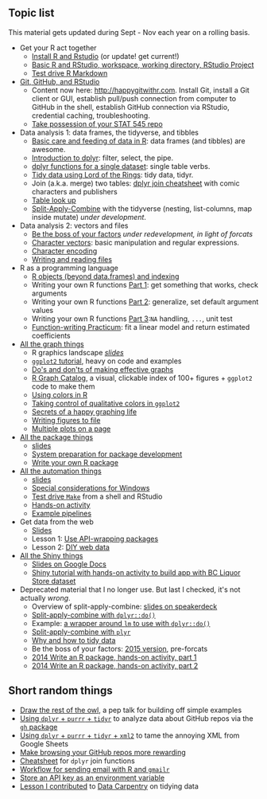 ## Topic list

This material gets updated during Sept - Nov each year on a rolling basis.

  * Get your R act together
    - [Install R and Rstudio](block000_r-rstudio-install.html) (or update! get current!)
    - [Basic R and RStudio, workspace, working directory, RStudio Project](block002_hello-r-workspace-wd-project.html)
    - [Test drive R Markdown](block007_first-use-rmarkdown.html)
  * [Git, GitHub, and RStudio](http://happygitwithr.com)
    - Content now here: <http://happygitwithr.com>. Install Git, install a Git client or GUI, establish pull/push connection from computer to GitHub in the shell, establish GitHub connection via RStudio, credential caching, troubleshooting.
    - [Take possession of your STAT 545 repo](git08_claim-stat545-repo.html)
  * Data analysis 1: data frames, the tidyverse, and tibbles
    - [Basic care and feeding of data in R](block006_care-feeding-data.html): data frames (and tibbles) are awesome.
    - [Introduction to dplyr](block009_dplyr-intro.html): filter, select, the pipe.
    - [dplyr functions for a single dataset](block010_dplyr-end-single-table.html): single table verbs.
    - [Tidy data using Lord of the Rings](https://github.com/jennybc/lotr-tidy#readme): tidy data, tidyr.
    - Join (a.k.a. merge) two tables: [dplyr join cheatsheet](bit001_dplyr-cheatsheet.html) with comic characters and publishers
    - [Table look up](bit008_lookup.html)
    - [Split-Apply-Combine](block024_group-nest-split-map.html) with the tidyverse (nesting, list-columns, map inside mutate) *under development*.
  * Data analysis 2: vectors and files
    - [Be the boss of your factors](block029_factors.html) *under redevelopment, in light of forcats*
    - [Character vectors](block028_character-data.html): basic manipulation and regular expressions.
    - [Character encoding](block032_character-encoding.html)
    - [Writing and reading files](block026_file-out-in.html)
  * R as a programming language
    - [R objects (beyond data.frames) and indexing](block004_basic-r-objects.html)
    - Writing your own R functions [Part 1](block011_write-your-own-function-01.html): get something that works, check arguments
    - Writing your own R functions [Part 2](block011_write-your-own-function-02.html): generalize, set default argument values
    - Writing your own R functions [Part 3](block011_write-your-own-function-03.html):`NA` handling, `...`, unit test
    - [Function-writing Practicum](block012_function-regress-lifeexp-on-year.html): fit a linear model and return estimated coefficients
  * [All the graph things](graph00_index.html)
    - R graphics landscape *[slides](https://speakerdeck.com/jennybc/ggplot2-tutorial)*
    - [`ggplot2` tutorial](https://github.com/jennybc/ggplot2-tutorial), heavy on code and examples
    - [Do's and don'ts of making effective graphs](block015_graph-dos-donts.html)
    - [R Graph Catalog](http://shiny.stat.ubc.ca/r-graph-catalog/), a visual, clickable index of 100+ figures + `ggplot2` code to make them
    - [Using colors in R](block018_colors.html)
    - [Taking control of qualitative colors in `ggplot2`](block019_enforce-color-scheme.html)
    - [Secrets of a happy graphing life](block016_secrets-happy-graphing.html)
    - [Writing figures to file](block017_write-figure-to-file.html)
    - [Multiple plots on a page](block020_multiple-plots-on-a-page.html)
  * [All the package things](packages00_index.html)
    - [slides](https://speakerdeck.com/jennybc/ubc-stat545-2015-writing-your-first-r-package)
    - [System preparation for package development](packages01_system-prep.html)
    - [Write your own R package](packages06_foofactors-package.html)
  * [All the automation things](automation00_index.html)
    - <a href="automation01_slides/index.html" target="_blank">slides</a>
    - [Special considerations for Windows](automation02_windows.html)
    - [Test drive `Make`](automation03_make-test-drive.html) from a shell and RStudio
    - [Hands-on activity](automation04_make-activity.html)
    - [Example pipelines](automation00_index.html#more-examples)
  * Get data from the web
    - [Slides](webdata01_slides.html)
    - Lesson 1: [Use API-wrapping packages](webdata02_activity.html)
    - Lesson 2: [DIY web data](webdata03_activity.html)
  * [All the Shiny things](shiny00_index.html)
    - [Slides on Google Docs](https://docs.google.com/presentation/d/1dXhqqsD7dPOOdcC5Y7RW--dEU7UfU52qlb0YD3kKeLw/edit?usp=sharing)
    - [Shiny tutorial with hands-on activity to build app with BC Liquor Store dataset](shiny01_activity.html)
  * Deprecated material that I no longer use. But last I checked, it's not actually *wrong*.
      - Overview of split-apply-combine: [slides on speakerdeck](https://speakerdeck.com/jennybc/ubc-stat545-split-apply-combine-intro)
    - [Split-apply-combine with `dplyr::do()`](block023_dplyr-do.html)
    - Example: [a wrapper around `lm` to use with `dplyr::do()`](block025_lm-poly.html)
    - [Split-apply-combine with `plyr`](block013_plyr-ddply.html)
    - [Why and how to tidy data](bit002_tidying-lotr-data.html)
    - Be the boss of your factors: [2015 version](block014_factors.html), pre-forcats
    - [2014 Write an R package, hands-on activity, part 1](packages02_activity.html)
    - [2014 Write an R package, hands-on activity, part 2](packages03_activity_part2.html)

## Short random things

  * [Draw the rest of the owl](bit007_draw-the-rest-of-the-owl.html), a pep talk for building off simple examples
  * [Using `dplyr` + `purrr` + `tidyr`](https://github.com/jennybc/analyze-github-stuff-with-r) to analyze data about GitHub repos via the [`gh` package](https://github.com/gaborcsardi/gh)
  * [Using `dplyr` + `purrr` + `tidyr` + `xml2`](https://github.com/jennybc/manipulate-xml-with-purrr-dplyr-tidyr) to tame the annoying XML from Google Sheets
  * [Make browsing your GitHub repos more rewarding](bit006_github-browsability-wins.html)
  * [Cheatsheet](bit001_dplyr-cheatsheet.html) for `dplyr` join functions
  * [Workflow for sending email with R and `gmailr`](https://github.com/jennybc/send-email-with-r)
  * [Store an API key as an environment variable](bit003_api-key-env-var.html)
  * [Lesson I contributed](bit002_tidying-lotr-data.html) to [Data Carpentry](http://software-carpentry.org/blog/2014/05/our-first-data-carpentry-workshop.html) on tidying data

